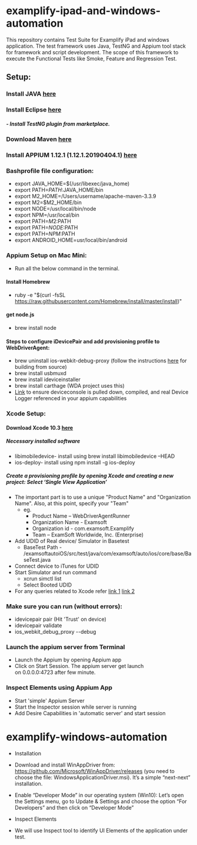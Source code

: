# examplify-ipad-and-windows-automation

This repository contains Test Suite for Examplify iPad and windows application.
The test framework uses Java, TestNG and Appium tool stack for framework and script development.
The scope of this framework to execute the Functional Tests like Smoke, Feature and Regression Test.
## Setup:
### Install JAVA [here](http://www.oracle.com/technetwork/java/javase/downloads/jdk9-downloads-3848520.html)
### Install Eclipse [here](https://www.eclipse.org/downloads/download.php?file=/oomph/epp/oxygen/R2/eclipse-inst-mac64.tar.gz)
##### - Install TestNG plugin from marketplace.
### Download Maven [here](https://maven.apache.org/download.cgi)
### Install APPIUM 1.12.1 (1.12.1.20190404.1) [here](https://github.com/appium/appium-desktop/releases/)
### Bashprofile file configuration:
- export JAVA_HOME=$(/usr/libexec/java_home)
- export PATH=${PATH}:$JAVA_HOME/bin
- export M2_HOME=/Users/username/apache-maven-3.3.9
- export M2=$M2_HOME/bin
- export NODE=/usr/local/bin/node
- export NPM=/usr/local/bin
- export PATH=$M2:$PATH
- export PATH=$NODE:$PATH
- export PATH=$NPM:$PATH
- export ANDROID_HOME=usr/local/bin/android
### Appium Setup on Mac Mini:
- Run all the below command in the terminal.
#### Install Homebrew
- ruby -e "$(curl -fsSL https://raw.githubusercontent.com/Homebrew/install/master/install)" 
#### get node.js   
- brew install node      
#### Steps to configure iDevicePair and add provisioning profile to WebDriverAgent:
- brew uninstall ios-webkit-debug-proxy (follow the instructions [here](https://github.com/google/ios-webkit-debug-proxy) for building from source)
-	brew install usbmuxd
-	brew install ideviceinstaller
-	brew install carthage (WDA project uses this)
-	[Link](https://github.com/appium/appium-xcuitest-driver#usage) to ensure deviceconsole is pulled down, compiled, and real Device Logger referenced in your appium capabilities
### Xcode Setup:
#### Download Xcode 10.3 [here](https://developer.apple.com/download/more/)
##### Necessary installed software
- libimobiledevice- install using brew install libimobiledevice –HEAD
- ios-deploy- install using npm install -g ios-deploy
##### Create a provisioning profile by opening Xcode and creating a new project: Select ‘Single View Application’
- The important part is to use a unique "Product Name" and "Organization Name". Also, at this point, specify your "Team"
  - eg.  
    - Product Name – WebDriverAgentRunner
    - Organization Name - Examsoft
    - Organization id - com.examsoft.Examplify
    - Team – ExamSoft Worldwide, Inc. (Enterprise)
- Add UDID of Real device/ Simulator in Basetest
  - BaseTest Path - /examsoftautoiOS/src/test/java/com/examsoft/auto/ios/core/base/BaseTest.java
- Connect device to iTunes for UDID
- Start Simulator and run command 
  - xcrun simctl list 
  - Select Booted UDID
- For any queries related to Xcode refer [link 1](https://github.com/appium/appium-xcuitest-driver/blob/master/docs/real-device-config.md) [link 2](https://github.com/facebook/WebDriverAgent/wiki/Common-Issues)

 ### Make sure you can run (without errors):
- idevicepair pair (Hit 'Trust' on device)
- idevicepair validate
- ios_webkit_debug_proxy --debug

### Launch the appium server from Terminal
- Launch the Appium by opening Appium app
- Click on Start Session. The appium server get launch on 0.0.0.0:4723 after few minute.

### Inspect Elements using Appium App
- Start 'simple' Appium Server
- Start the Inspector session while server is running
- Add Desire Capabilities in 'automatic server' and start session

# examplify-windows-automation
- Installation 
- Download and install WinAppDriver from: https://github.com/Microsoft/WinAppDriver/releases (you need to choose the file: WindowsApplicationDriver.msi). It’s a simple “next-next” installation.

- Enable “Developer Mode” in our operating system (Win10): Let’s open the Settings menu, go to Update & Settings and choose the option “For Developers” and then click on “Developer Mode”

- Inspect Elements
- We will use Inspect tool to identify UI Elements of the application under test. 